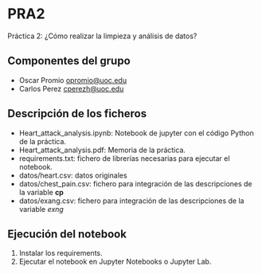 # PRA2
Práctica 2: ¿Cómo realizar la limpieza y análisis de datos?

## Componentes del grupo 
- Oscar Promio opromio@uoc.edu
- Carlos Perez cperezh@uoc.edu

## Descripción de los ficheros
- Heart_attack_analysis.ipynb: Notebook de jupyter con el código Python de la práctica.
- Heart_attack_analysis.pdf: Memoria de la práctica.
- requirements.txt: fichero de librerías necesarias para ejecutar el notebook.
- datos/heart.csv: datos originales
- datos/chest_pain.csv: fichero para integración de las descripciones de la variable **cp** 
- datos/exang.csv: fichero para integración de las descripciones de la variable *exng*

## Ejecución del notebook
1. Instalar los requirements.
2. Ejecutar el notebook en Jupyter Notebooks o Jupyter Lab.


